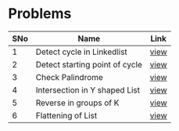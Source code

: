 # Problems

SNo | Name | Link |
----|------|------|
1 | Detect cycle in Linkedlist | [view](detect_cycle_list.cpp)
2 | Detect starting point of cycle | [view](cycle_start.cpp)
3 | Check Palindrome | [view](palindrome_list.cpp)
4 | Intersection in Y shaped List | [view](intersection_Y.cpp)
5 | Reverse in groups of K | [view](reverse_groups_k.cpp)
6 | Flattening of List | [view](flattening_list.cpp)

